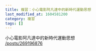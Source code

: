 ```yaml
---
title: 複習：小心電影阿凡達中的新時代運動思想
last_modified_at: 1604581200
category: 複習
tags: []
---
```


<p>小心電影阿凡達中的新時代運動思想<br>
<a href="/posts/269196876" target="_blank">/posts/269196876</a></p>

<p>&nbsp;</p>

